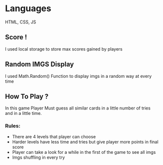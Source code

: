 # Languages
HTML, CSS, JS

## Score !
I used local storage to store max scores gained by players

## Random IMGS Display
I used Math.Random() Function to display imgs in a random way at every time

## How To Play ?
In this game Player Must guess all similar cards in a little number of tries and in a little time.

### Rules:
- There are 4 levels that player can choose
- Harder levels have less time and tries but give player more points in final score
- Player can take a look for a while in the first of the game to see all imgs
- Imgs shuffling in every try